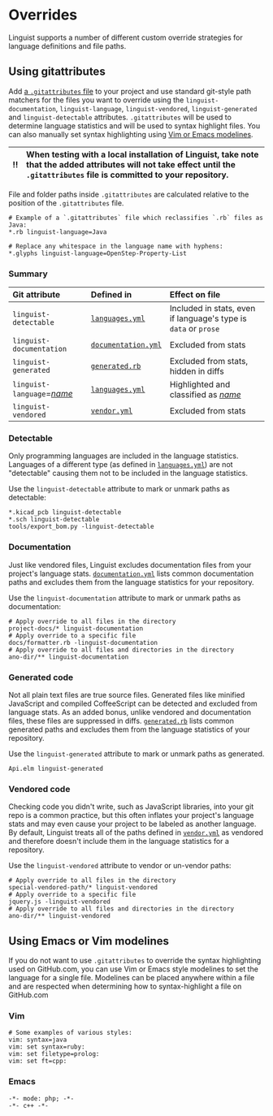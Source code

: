 # Overrides

Linguist supports a number of different custom override strategies for language definitions and file paths.

## Using gitattributes

Add [a `.gitattributes` file](https://git-scm.com/docs/gitattributes) to your project and use standard git-style path matchers for the files you want to override using the `linguist-documentation`, `linguist-language`, `linguist-vendored`, `linguist-generated`  and `linguist-detectable` attributes.
`.gitattributes` will be used to determine language statistics and will be used to syntax highlight files.
You can also manually set syntax highlighting using [Vim or Emacs modelines](#using-emacs-or-vim-modelines).

:bangbang: | When testing with a local installation of Linguist, take note that the added attributes will not take effect until the `.gitattributes` file is committed to your repository.
:---: | :---

File and folder paths inside `.gitattributes` are calculated relative to the position of the `.gitattributes` file.

```gitattributes
# Example of a `.gitattributes` file which reclassifies `.rb` files as Java:
*.rb linguist-language=Java

# Replace any whitespace in the language name with hyphens:
*.glyphs linguist-language=OpenStep-Property-List
```

### Summary

<!------------------------------------------------------------------------------------------------------------------------------------------->
 | Git attribute                                  | Defined in            | Effect on file                                                  |
 |:-----------------------------------------------|:----------------------|:----------------------------------------------------------------|
 | `linguist-detectable`                          | [`languages.yml`]     | Included in stats, even if language's type is `data` or `prose` |
 | `linguist-documentation`                       | [`documentation.yml`] | Excluded from stats                                             |
 | `linguist-generated`                           | [`generated.rb`]      | Excluded from stats, hidden in diffs                            |
 | `linguist-language`=<var><ins>name</ins></var> | [`languages.yml`]     | Highlighted and classified as <var><ins>name</ins></var>        |
 | `linguist-vendored`                            | [`vendor.yml`]        | Excluded from stats                                             |
<!------------------------------------------------------------------------------------------------------------------------------------------->

### Detectable

Only programming languages are included in the language statistics.
Languages of a different type (as defined in [`languages.yml`]) are not "detectable" causing them not to be included in the language statistics.

Use the `linguist-detectable` attribute to mark or unmark paths as detectable:

```gitattributes
*.kicad_pcb linguist-detectable
*.sch linguist-detectable
tools/export_bom.py -linguist-detectable
```

### Documentation

Just like vendored files, Linguist excludes documentation files from your project's language stats.
[`documentation.yml`] lists common documentation paths and excludes them from the language statistics for your repository.

Use the `linguist-documentation` attribute to mark or unmark paths as documentation:

```gitattributes
# Apply override to all files in the directory
project-docs/* linguist-documentation
# Apply override to a specific file
docs/formatter.rb -linguist-documentation
# Apply override to all files and directories in the directory
ano-dir/** linguist-documentation
```

### Generated code

Not all plain text files are true source files.
Generated files like minified JavaScript and compiled CoffeeScript can be detected and excluded from language stats.
As an added bonus, unlike vendored and documentation files, these files are suppressed in diffs.
[`generated.rb`] lists common generated paths and excludes them from the language statistics of your repository.

Use the `linguist-generated` attribute to mark or unmark paths as generated.

```gitattributes
Api.elm linguist-generated
```

### Vendored code

Checking code you didn't write, such as JavaScript libraries, into your git repo is a common practice, but this often inflates your project's language stats and may even cause your project to be labeled as another language.
By default, Linguist treats all of the paths defined in [`vendor.yml`] as vendored and therefore doesn't include them in the language statistics for a repository.

Use the `linguist-vendored` attribute to vendor or un-vendor paths:

```gitattributes
# Apply override to all files in the directory
special-vendored-path/* linguist-vendored
# Apply override to a specific file
jquery.js -linguist-vendored
# Apply override to all files and directories in the directory
ano-dir/** linguist-vendored
```

## Using Emacs or Vim modelines

If you do not want to use `.gitattributes` to override the syntax highlighting used on GitHub.com, you can use Vim or Emacs style modelines to set the language for a single file.
Modelines can be placed anywhere within a file and are respected when determining how to syntax-highlight a file on GitHub.com

### Vim
```
# Some examples of various styles:
vim: syntax=java
vim: set syntax=ruby:
vim: set filetype=prolog:
vim: set ft=cpp:
```

### Emacs
```
-*- mode: php; -*-
-*- c++ -*-
```

[`documentation.yml`]: /lib/linguist/documentation.yml
[`languages.yml`]:     /lib/linguist/languages.yml
[`generated.rb`]:      /lib/linguist/generated.rb
[`vendor.yml`]:        /lib/linguist/vendor.yml
